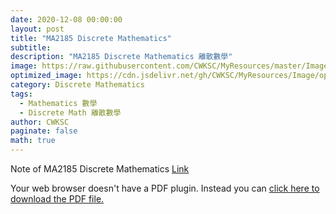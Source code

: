 ```yaml
---
date: 2020-12-08 00:00:00
layout: post
title: "MA2185 Discrete Mathematics"
subtitle: 
description: "MA2185 Discrete Mathematics 離散數學"
image: https://raw.githubusercontent.com/CWKSC/MyResources/master/Image/post12.jpg
optimized_image: https://cdn.jsdelivr.net/gh/CWKSC/MyResources/Image/optimized/post12_opt.jpg
category: Discrete Mathematics
tags: 
  - Mathematics 數學
  - Discrete Math 離散數學
author: CWKSC
paginate: false
math: true
---
```


Note of MA2185 Discrete Mathematics [Link](../assets/pdf/MA2185-Discrete-Mathematics.pdf)

<object data="../assets/pdf/MA2185-Discrete-Mathematics.pdf" type="application/pdf" style="
    width: -webkit-fill-available;
    height: -webkit-fill-available;
">
  <p>Your web browser doesn't have a PDF plugin.
  Instead you can <a href="../assets/pdf/MA2185-Discrete-Mathematics.pdf">click here to
  download the PDF file.</a></p>
</object>